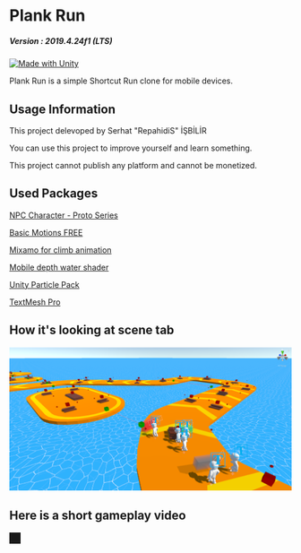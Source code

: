 # Plank Run
##### Version : 2019.4.24f1 (LTS)
[![Made with Unity](https://img.shields.io/badge/Made%20with-Unity-57b9d3.svg?style=for-the-badge&logo=unity)](https://unity3d.com)

Plank Run is a simple Shortcut Run clone for mobile devices.

## Usage Information

This project delevoped by Serhat "RepahidiS" İŞBİLİR

You can use this project to improve yourself and learn something.

This project cannot publish any platform and cannot be monetized.

## Used Packages

[NPC Character - Proto Series](https://assetstore.unity.com/packages/3d/characters/humanoids/npc-character-proto-series-132051)

[Basic Motions FREE](https://assetstore.unity.com/packages/3d/animations/basic-motions-free-154271)

[Mixamo for climb animation](https://www.mixamo.com/)

[Mobile depth water shader](https://assetstore.unity.com/packages/vfx/shaders/mobile-depth-water-shader-89541)

[Unity Particle Pack](https://assetstore.unity.com/packages/essentials/tutorial-projects/unity-particle-pack-127325)

[TextMesh Pro](https://learn.unity.com/tutorial/working-with-textmesh-pro/)

## How it's looking at scene tab

![](https://github.com/RepahidiS/Plank-Run/blob/main/Screenshots/SceneTab.png "")

## Here is a short gameplay video

<a href="http://www.youtube.com/watch?feature=player_embedded&v=rlH8R9m4Csg
" target="_blank"><img src="http://img.youtube.com/vi/rlH8R9m4Csg/0.jpg" 
alt="" border="10" /></a>
